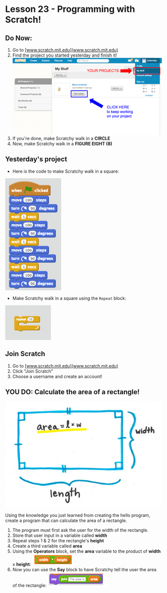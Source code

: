 # Lesson 23 - Programming with Scratch!

## Do Now:

1. Go to [www.scratch.mit.edu](www.scratch.mit.edu)
2. Find the project you started yesterday and finish it!
![scratch projects](images/scratch.png)
3. If you're done, make Scratchy walk in a **CIRCLE**
4. Now, make Scratchy walk in a **FIGURE EIGHT (8)**

## Yesterday's project

* Here is the code to make Scratchy walk in a square:

![first scratch program](images/first.png)

* Make Scratchy walk in a square using the `Repeat` block:

![repeat block](images/repeat.png)

## Join Scratch

1. Go to [www.scratch.mit.edu](www.scratch.mit.edu)
2. Click "Join Scratch"
3. Choose a username and create an account!

## YOU DO: Calculate the area of a rectangle!

![rectangle](images/rectangle.jpg)

Using the knowledge you just learned from creating the hello program, create a program that can calculate the area of a rectangle.

 1. The program must first ask the user for the width of the rectangle.
 2. Store that user input in a variable called **width**
 3. Repeat steps 1 & 2 for the rectangle's **height**
 4. Create a third variable called **area**
 5. Using the **Operators** block, set the **area** variable to the product of **width** x **height**: ![width times height](images/mult.png)
 6. Now you can use the **Say** block to have Scratchy tell the user the area of the rectangle: ![say block](images/say.png)
